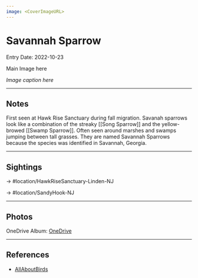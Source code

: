 ```yaml
---
image: <CoverImageURL>
---
```


# Savannah Sparrow
Entry Date: 2022-10-23

Main Image here

*Image caption here*

---------------------------------------------------------------
## Notes

First seen at Hawk Rise Sanctuary during fall migration. Savanah sparrows look like a combination of the streaky [[Song Sparrow]] and the yellow-browed [[Swamp Sparrow]]. Often seen around marshes and swamps jumping between tall grasses. They are named Savannah Sparrows because the species was identified in Savannah, Georgia.

---------------------------------------------------------------
## Sightings

-> #location/HawkRiseSanctuary-Linden-NJ 

-> #location/SandyHook-NJ 

---------------------------------------------------------------
## Photos
OneDrive Album: [OneDrive](linkhere)

---------------------------------------------------------------
## References
- [AllAboutBirds](https://www.allaboutbirds.org/guide/Savannah_Sparrow/overview)